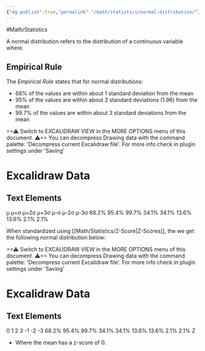 ```yaml
---
{"dg-publish":true,"permalink":"/math/statistics/normal-distribution/"}
---
```



#Math/Statistics 

A normal distribution refers to the distribution of a continuous variable where.

## Empirical Rule

The *Empirical Rule* states that for normal distributions:
- 68% of the values are within about 1 standard deviation from the mean
- 95% of the values are within about 2 standard deviations (1.96) from the mean
- 99.7% of the values are within about 3 standard deviations from the mean
	
<div class="transclusion internal-embed is-loaded"><div class="markdown-embed">




==⚠  Switch to EXCALIDRAW VIEW in the MORE OPTIONS menu of this document. ⚠== You can decompress Drawing data with the command palette: 'Decompress current Excalidraw file'. For more info check in plugin settings under 'Saving'


# Excalidraw Data
## Text Elements
μ 
μ+σ 
μ+2σ 
μ+3σ 
μ-σ 
μ-2σ 
μ-3σ 
68.2% 
95.4% 
99.7% 
34.1% 
34.1% 
13.6% 
13.6% 
2.1% 
2.1% 


</div></div>


When standardized using [[Math/Statistics/Z-Score\|Z-Scores]], the we get the following normal distribution below:
	
<div class="transclusion internal-embed is-loaded"><div class="markdown-embed">




==⚠  Switch to EXCALIDRAW VIEW in the MORE OPTIONS menu of this document. ⚠== You can decompress Drawing data with the command palette: 'Decompress current Excalidraw file'. For more info check in plugin settings under 'Saving'


# Excalidraw Data
## Text Elements
0 
1 
2 
3 
-1 
-2 
-3 
68.2% 
95.4% 
99.7% 
34.1% 
34.1% 
13.6% 
13.6% 
2.1% 
2.1% 
Z 


</div></div>

- Where the mean has a z-score of 0.

